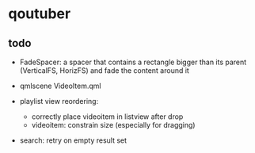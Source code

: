 # qoutuber


## todo

- FadeSpacer: a spacer that contains a rectangle bigger than its parent (VerticalFS, HorizFS) and fade the content around it
- qmlscene VideoItem.qml

- playlist view reordering:
   - correctly place videoitem in listview after drop
   - videoitem: constrain size (especially for dragging)
- search: retry on empty result set
